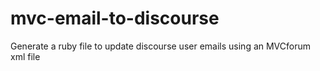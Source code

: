 # mvc-email-to-discourse
Generate a ruby file to update discourse user emails using an MVCforum xml file
